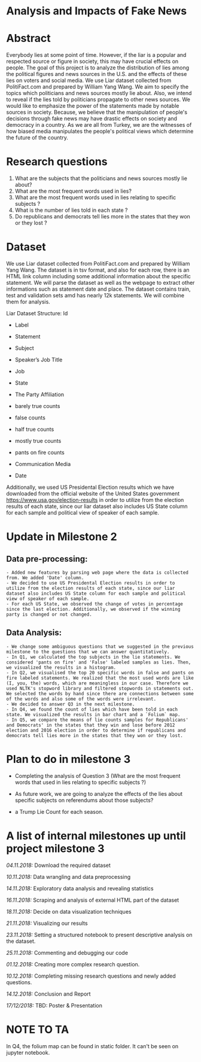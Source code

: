 # Analysis and Impacts of Fake News

# Abstract
Everybody lies at some point of time. However, if the liar is a popular and respected source or figure in society, this may have crucial effects on people. The goal of this project is to analyze the distribution of lies among the political figures and news sources in the U.S. and the effects of these lies on voters and social media. We use Liar dataset collected from PolitiFact.com and prepared by William Yang Wang. We aim to specify the topics which politicians and news sources mostly lie about. Also, we intend to reveal if the lies told by politicians propagate to other news sources. We would like to emphasize the power of the statements made by notable sources in society. Because, we believe that the manipulation of people's decisions through fake news may have drastic effects on society and democracy in a country. As we are all from Turkey, we are the witnesses of how biased media manipulates the people's political views which determine the future of the country.  

# Research questions

1. What are the subjects that the politicians and news sources mostly lie about?
2. What are the most frequent words used in lies?
3. What are the most frequent words used in lies relating to specific subjects ?
4. What is the number of lies told in each state ?
5. Do republicans and democrats tell lies more in the states that they won or they lost ?

# Dataset
We use Liar dataset collected from PolitiFact.com and prepared by William Yang Wang. The dataset is in tsv format, and also for each row, there is an HTML link column including some additional information about the specific statement. We will parse the dataset as well as the webpage to extract other informations such as statement date and place. The dataset contains train, test and validation sets amd has nearly 12k statements. We will combine them for analysis.

Liar Dataset Structure:
Id
- Label

- Statement

- Subject

- Speaker’s Job Title

- Job

- State

- The Party Affiliation

- barely true counts

- false counts

- half true counts

- mostly true counts

- pants on fire counts

- Communication Media

- Date

Additionally, we used US Presidental Election results which we have downloaded from the official website of the United States government https://www.usa.gov/election-results in order to utilize from the election results of each state, since our liar dataset also includes US State column for each sample and political view of speaker of each sample.

# Update in Milestone 2
## Data pre-processing:
    - Added new features by parsing web page where the data is collected from. We added 'Date' column.
    - We decided to use US Presidental Election results in order to utilize from the election results of each state, since our liar dataset also includes US State column for each sample and political view of speaker of each sample.
    - For each US State, we observed the change of votes in percentage since the last election. Additionally, we observed if the winning party is changed or not changed.

## Data Analysis:
    - We change some ambiguous questions that we suggested in the previous milestone to the questions that we can answer quantitatively.
    - In Q1, we calculated the top subjects in the lie statements. We considered 'pants on fire' and 'False' labeled samples as lies. Then, we visualized the results in a histogram.
    - In Q2, we visualised the top 20 specific words in false and pants on fire labeled statements. We realized that the most used words are like (I, you, the) words, which are meaningless in our case. Therefore we used NLTK's stopword library and filtered stopwords in statements out. We selected the words by hand since there are connections between some of the words and also some of the words were irrelevant.
    - We decided to answer Q3 in the next milestone.
    - In Q4, we found the count of lies which have been told in each state. We visualized the results in bar chart and a `Folium` map.
    - In Q5, we compare the means of lie counts samples for Republicans' and Democrats' in the states that they win and lose before 2012 election and 2016 election in order to determine if republicans and democrats tell lies more in the states that they won or they lost.
    
# Plan to do in milestone 3

- Completing the analysis of Question 3 (What are the most frequent words that used in lies relating to specific subjects ?)

- As future work, we are going to analyze the effects of the lies about specific subjects on referendums about those subjects?

- a Trump Lie Count for each season.
    
# A list of internal milestones up until project milestone 3

*04.11.2018:* Download the required dataset

*10.11.2018:* Data wrangling and data preprocessing

*14.11.2018:* Exploratory data analysis and revealing statistics

*16.11.2018:* Scraping and analysis of external HTML part of the dataset

*18.11.2018:* Decide on data visualization techniques

*21.11.2018:* Visualizing our results

*23.11.2018:* Setting a structured notebook to present descriptive analysis on the dataset.

*25.11.2018:* Commenting and debugging our code

*01.12.2018:* Creating more complex research question.

*10.12.2018:* Completing missing research questions and newly added questions.

*14.12.2018:* Conclusion and Report

*17/12/2018:* TBD: Poster & Presentation
# NOTE TO TA
In Q4, the folium map can be found in static folder. It can't be seen on jupyter notebook. 
